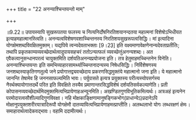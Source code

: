 +++
title = "22 अनन्याश्चिन्तयन्तो माम्"

+++
  
  
॥9.22॥ उपायस्यापि सुखरूपतया फलस्य च नित्यनिर्दोषनिरतिशयानन्दतया
महात्मनां विशेषोऽभिधीयत इत्याहमहात्मानस्त्विति।
अनन्यत्वविशेषणवशाच्चिन्तनस्य निरतिशयसुखरूपत्वसिद्धिः। मां इत्यादिना
योगक्षेमशब्दविवक्षितमुक्तम्। यद्यपिये त्वन्यदेवताभक्ताः \[9।23़\] इति
वक्ष्यमाणावेक्षणेनान्यदेवताप्रतीतिः; तथापि
प्रकृतकाम्यव्यवच्छेदार्थत्वादुपायसहचरं ततोऽन्यत्फलं
व्यवच्छेत्तुंअनन्यशब्दः। अत एवैकत्वानुसन्धानपरत्वं चायुक्तमिति
दर्शयतिअनन्यप्रयोजना इति। तत्र हेतुमाहमच्चिन्तनेन
विनेति। अनन्याश्चिन्तयन्तः इति समभिव्याहारसामर्थ्याच्चिन्तनादन्यस्य
निषेधसिद्धिः। निर्विशेषणस्य जनशब्दस्याकृतिगणतुल्ये जने
प्रयोगात्तद्व्यवच्छेदाय प्रकरणसिद्धमुक्तंये महात्मानो जना इति। ये
महात्मानो जानन्ति तेषामेव हि जननसाफल्यमिति भावः। पर्युपासते इत्यत्र
प्रयुक्तस्य परीत्यस्योपसर्गस्य नैरर्थक्यायोगात्तदर्थे परित इति विवक्षिते
तस्यैव प्रमाणान्तरसिद्धविशेषं दर्शयतिसर्वकल्याणेति। प्रती
कोपासनव्यवच्छेदार्थमिदमुक्तमित्यभिप्रायेणाहअन्यूनमिति।
अखण्डितगुणविभूतिकमित्यर्थः। अत्रअहं इत्यनेन
परमोदारत्वसौशील्यादिगुणविवक्षा। नहि
मोक्षकाङ्क्षिणामानुषङ्गिकभोग(प्राधान्येऽ)प्रदानेऽपि
मोक्षानुपयुक्तशरीरयात्रादिरूपौ योगक्षेमौ
दातव्यावित्यभिप्रायेणाहमत्प्राप्तीति। अलब्धलाभो योगः लब्धरक्षणं क्षेमः।
समाहारार्थत्वादेकवद्भावः। वहामि ददामीत्यर्थः।  
  
